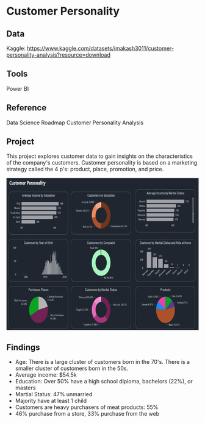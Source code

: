 # Customer Personality

## Data 
Kaggle:  https://www.kaggle.com/datasets/imakash3011/customer-personality-analysis?resource=download

## Tools
Power BI

## Reference
Data Science Roadmap Customer Personality Analysis

## Project
This project explores customer data to gain insights on the characteristics of the company's customers.  Customer personality is based on a marketing strategy called the 4 p's: product, place, promotion, and price.

<img src="https://github.com/Sarah269/supreme-fiesta/blob/main/Customer%20Personality/Customer%20Personality.png" height=400 />

## Findings
* Age:  There is a large cluster of customers born in the 70's.  There is a smaller cluster of customers born in the 50s.
* Average income: $54.5k
* Education:  Over 50% have a high school diploma, bachelors (22%), or masters
* Martial Status:  47% unmarried
* Majority have at least 1 child
* Customers are heavy purchasers of meat products: 55%
* 46% purchase from a store, 33% purchase from the web 
